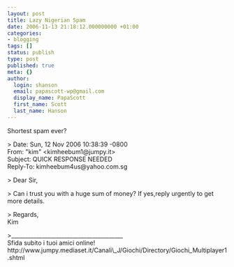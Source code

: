 ```yaml
---
layout: post
title: Lazy Nigerian Spam
date: 2006-11-13 21:18:12.000000000 +01:00
categories:
- blogging
tags: []
status: publish
type: post
published: true
meta: {}
author:
  login: shanson
  email: papascott-wp@gmail.com
  display_name: PapaScott
  first_name: Scott
  last_name: Hanson
---
```

<p>Shortest spam ever?</p>
<p>> Date: Sun, 12 Nov 2006 10:38:39 -0800<br />
From: "kim" &lt;kimheebum1@jumpy.it&gt;<br />
Subject: QUICK RESPONSE NEEDED<br />
Reply-To: kimheebum4us@yahoo.com.sg </p>
<p>> Dear Sir,</p>
<p>> Can i trust you with a huge sum of money? If yes,reply urgently to get more details.</p>
<p>> Regards,<br />
Kim</p>
<p>>________________________________________<br />
Sfida subito i tuoi amici online! http://www.jumpy.mediaset.it/Canali\_J/Giochi/Directory/Giochi_Multiplayer1.shtml</p>
